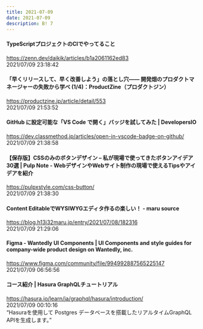 ```yaml
---
title: 2021-07-09
date: 2021-07-09
description: B! 7
---
```


#### TypeScriptプロジェクトのCIでやってること
https://zenn.dev/daikik/articles/b1a2061162ed83<br>
2021/07/09 23:18:42<br>


#### 「早くリリースして、早く改善しよう」の落とし穴―― 開発畑のプロダクトマネージャーの失敗から学べ (1/4)：ProductZine（プロダクトジン）
https://productzine.jp/article/detail/553<br>
2021/07/09 21:53:52<br>


#### GitHub に設定可能な「VS Code で開く」バッジを試してみた | DevelopersIO
https://dev.classmethod.jp/articles/open-in-vscode-badge-on-github/<br>
2021/07/09 21:38:58<br>


#### 【保存版】CSSのみのボタンデザイン – 私が現場で使ってきたボタンアイデア30選 | Pulp Note - WebデザインやWebサイト制作の現場で使えるTipsやアイデアを紹介
https://pulpxstyle.com/css-button/<br>
2021/07/09 21:38:30<br>


#### Content EditableでWYSIWYGエディタ作るの楽しい！ - maru source
https://blog.h13i32maru.jp/entry/2021/07/08/182316<br>
2021/07/09 21:29:06<br>


#### Figma - Wantedly UI Components | UI Components and style guides for company-wide product design on Wantedly, inc.
https://www.figma.com/community/file/994992887565225147<br>
2021/07/09 06:56:56<br>


#### コース紹介 | Hasura GraphQLチュートリアル
https://hasura.io/learn/ja/graphql/hasura/introduction/<br>
2021/07/09 00:10:16<br>
“Hasuraを使用して Postgres データベースを搭載したリアルタイムGraphQL APIを生成します。”


